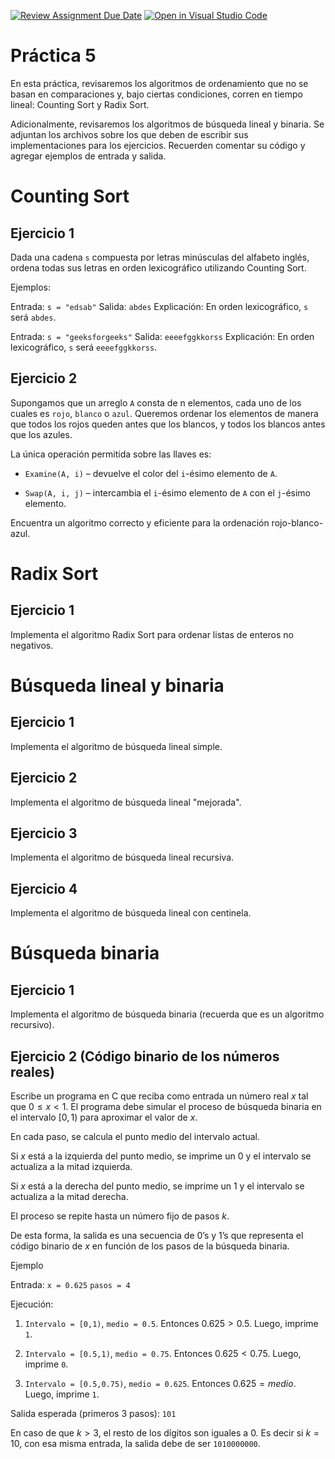 [![Review Assignment Due Date](https://classroom.github.com/assets/deadline-readme-button-22041afd0340ce965d47ae6ef1cefeee28c7c493a6346c4f15d667ab976d596c.svg)](https://classroom.github.com/a/L-XCMWWR)
[![Open in Visual Studio Code](https://classroom.github.com/assets/open-in-vscode-2e0aaae1b6195c2367325f4f02e2d04e9abb55f0b24a779b69b11b9e10269abc.svg)](https://classroom.github.com/online_ide?assignment_repo_id=20735478&assignment_repo_type=AssignmentRepo)
# Práctica 5
En esta práctica, revisaremos los algoritmos de ordenamiento que no se basan en comparaciones y, bajo ciertas condiciones, corren en tiempo lineal: Counting Sort y Radix Sort. 

Adicionalmente, revisaremos los algoritmos de búsqueda lineal y binaria. 
Se adjuntan los archivos sobre los que deben de escribir sus implementaciones para los ejercicios. Recuerden comentar su código y agregar ejemplos de entrada y salida.

# Counting Sort
## Ejercicio 1

Dada una cadena `s` compuesta por letras minúsculas del alfabeto inglés, ordena todas sus letras en orden lexicográfico utilizando Counting Sort.

Ejemplos:

Entrada: `s = "edsab"`
Salida: `abdes`
Explicación: En orden lexicográfico, `s` será `abdes`.

Entrada: `s = "geeksforgeeks"`
Salida: `eeeefggkkorss`
Explicación: En orden lexicográfico, `s` será `eeeefggkkorss`.

## Ejercicio 2

Supongamos que un arreglo `A` consta de n elementos, cada uno de los cuales es `rojo`, `blanco` o `azul`.
Queremos ordenar los elementos de manera que todos los rojos queden antes que los blancos, y todos los blancos antes que los azules.

La única operación permitida sobre las llaves es:

- `Examine(A, i)` – devuelve el color del `i`-ésimo elemento de `A`.

- `Swap(A, i, j)` – intercambia el `i`-ésimo elemento de `A` con el `j`-ésimo elemento.

Encuentra un algoritmo correcto y eficiente para la ordenación rojo-blanco-azul.

# Radix Sort

## Ejercicio 1
Implementa el algoritmo Radix Sort para ordenar listas de enteros no negativos. 

# Búsqueda lineal y binaria

## Ejercicio 1
Implementa el algoritmo de búsqueda lineal simple.

## Ejercicio 2
Implementa el algoritmo de búsqueda lineal "mejorada".

## Ejercicio 3 
Implementa el algoritmo de búsqueda lineal recursiva.

## Ejercicio 4
Implementa el algoritmo de búsqueda lineal con centinela.

# Búsqueda binaria
## Ejercicio 1
Implementa el algoritmo de búsqueda binaria (recuerda que es un algoritmo recursivo).

## Ejercicio 2 (Código binario de los números reales)
Escribe un programa en C que reciba como entrada un número real $x$ tal que $0\leq x < 1$. El programa debe simular el proceso de búsqueda binaria en el intervalo $[0,1)$ para aproximar el valor de $x$.

En cada paso, se calcula el punto medio del intervalo actual.

Si $x$ está a la izquierda del punto medio, se imprime un 0 y el intervalo se actualiza a la mitad izquierda.

Si $x$ está a la derecha del punto medio, se imprime un 1 y el intervalo se actualiza a la mitad derecha.

El proceso se repite hasta un número fijo de pasos $k$.

De esta forma, la salida es una secuencia de 0’s y 1’s que representa el código binario de $x$ en función de los pasos de la búsqueda binaria.

Ejemplo

Entrada:
`x = 0.625`
`pasos = 4`

Ejecución:

1. `Intervalo = [0,1)`, `medio = 0.5`. Entonces $0.625 > 0.5$. Luego, imprime `1`.

2. `Intervalo = [0.5,1)`, `medio = 0.75`. Entonces $0.625 < 0.75$. Luego, imprime `0`.

3. `Intervalo = [0.5,0.75)`, `medio = 0.625`. Entonces $0.625 = medio$. Luego, imprime `1`.

Salida esperada (primeros 3 pasos): `101`

En caso de que $k>3$, el resto de los dígitos son iguales a 0. Es decir si $k=10$, con esa misma entrada, la salida debe de ser `1010000000`.
